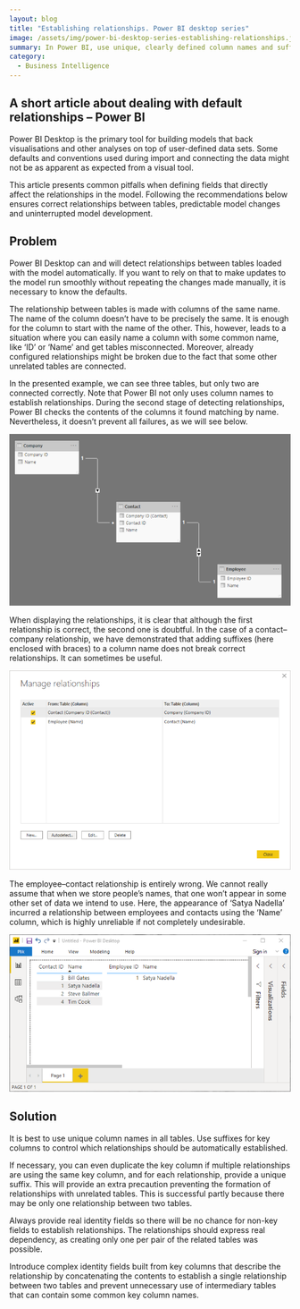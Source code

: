 ```yaml
---
layout: blog
title: "Establishing relationships. Power BI desktop series"
image: /assets/img/power-bi-desktop-series-establishing-relationships.jpg
summary: In Power BI, use unique, clearly defined column names and suffixes for key columns to ensure correct, intentional table relationships, avoiding automatic, erroneous linkages based on common or vague names.
category:
  - Business Intelligence
---
```


## A short article about dealing with default relationships – Power BI
Power BI Desktop is the primary tool for building models that back visualisations and other analyses on top of user-defined data sets. Some defaults and conventions used during import and connecting the data might not be as apparent as expected from a visual tool.

This article presents common pitfalls when defining fields that directly affect the relationships in the model. Following the recommendations below ensures correct relationships between tables, predictable model changes and uninterrupted model development.

## Problem
Power BI Desktop can and will detect relationships between tables loaded with the model automatically. If you want to rely on that to make updates to the model run smoothly without repeating the changes made manually, it is necessary to know the defaults.

The relationship between tables is made with columns of the same name. The name of the column doesn’t have to be precisely the same. It is enough for the column to start with the name of the other. This, however, leads to a situation where you can easily name a column with some common name, like ‘ID’ or ‘Name’ and get tables misconnected. Moreover, already configured relationships might be broken due to the fact that some other unrelated tables are connected.

In the presented example, we can see three tables, but only two are connected correctly. Note that Power BI not only uses column names to establish relationships. During the second stage of detecting relationships, Power BI checks the contents of the columns it found matching by name. Nevertheless, it doesn’t prevent all failures, as we will see below.

![Table1](/assets/img/pbi_1_1.png)

When displaying the relationships, it is clear that although the first relationship is correct, the second one is doubtful. In the case of a contact–company relationship, we have demonstrated that adding suffixes (here enclosed with braces) to a column name does not break correct relationships. It can sometimes be useful.

![Table2](/assets/img/pbi_1_2.png)

The employee–contact relationship is entirely wrong. We cannot really assume that when we store people’s names, that one won’t appear in some other set of data we intend to use. Here, the appearance of ‘Satya Nadella’ incurred a relationship between employees and contacts using the ‘Name’ column, which is highly unreliable if not completely undesirable.

![Table3](/assets/img/pbi_1_3.png)


## Solution
It is best to use unique column names in all tables. Use suffixes for key columns to control which relationships should be automatically established.

If necessary, you can even duplicate the key column if multiple relationships are using the same key column, and for each relationship, provide a unique suffix. This will provide an extra precaution preventing the formation of relationships with unrelated tables. This is successful partly because there may be only one relationship between two tables.

Always provide real identity fields so there will be no chance for non-key fields to establish relationships. The relationships should express real dependency, as creating only one per pair of the related tables was possible.

Introduce complex identity fields built from key columns that describe the relationship by concatenating the contents to establish a single relationship between two tables and prevent unnecessary use of intermediary tables that can contain some common key column names.
